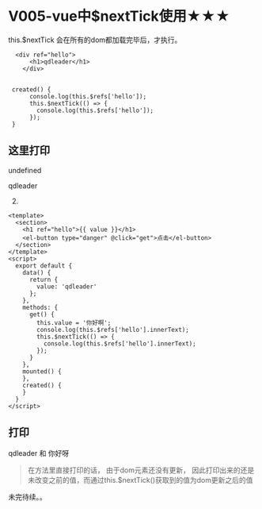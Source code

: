 # V005-vue中$nextTick使用★★★

this.$nextTick 会在所有的dom都加载完毕后，才执行。
```
  <div ref="hello">
      <h1>qdleader</h1>
    </div>
	
	
 created() {
      console.log(this.$refs['hello']);
      this.$nextTick(() => {
        console.log(this.$refs['hello']);
      });
 }
```

## 这里打印

undefined

qdleader




2.

```
<template>
  <section>
    <h1 ref="hello">{{ value }}</h1>
    <el-button type="danger" @click="get">点击</el-button>
  </section>
</template>
<script>
  export default {
    data() {
      return {
        value: 'qdleader'
      };
    },
    methods: {
      get() {
        this.value = '你好啊';
        console.log(this.$refs['hello'].innerText);
        this.$nextTick(() => {
          console.log(this.$refs['hello'].innerText);
        });
      }
    },
    mounted() {
    },
    created() {
    }
  }
</script>
```


## 打印

qdleader 和 你好呀

> 在方法里直接打印的话， 由于dom元素还没有更新， 因此打印出来的还是未改变之前的值，而通过this.$nextTick()获取到的值为dom更新之后的值

 未完待续。。






